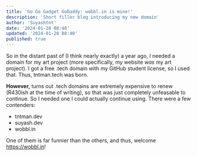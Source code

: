 ```yaml
---
title: 'Go Go Gadget GoDaddy: wobbl.in is mine!'
description: 'Short filler blog introducing my new domain'
author: 'Suyashtnt'
date: '2024-01-28 08:40'
updated: '2024-01-28 08:40'
published: true
---
```


So in the distant past of (I think nearly exactly) a year ago,
I needed a domain for my art project (more specifically, my website _was_ my art project).
I got a free .tech domain with my GitHub student license, so I used that. Thus, tntman.tech was born.

**However,** turns out .tech domains are extremely expensive to renew (R430ish at the time of writing),
so that was just completely unfeasable to continue. So I needed one I could actually continue using.
There were a few contenders:

- tntman.dev
- suyash.dev
- wobbl.in

One of them is far funnier than the others, and thus, welcome <https://wobbl.in>!

